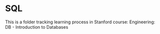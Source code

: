 # SQL
This is a folder tracking learning process in Stanford course: 
Engineering: DB - Introduction to Databases
